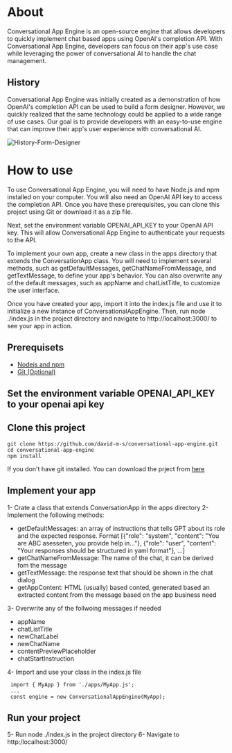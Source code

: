 # About
Conversational App Engine is an open-source engine that allows developers to quickly implement chat based apps using OpenAI's completion API. With Conversational App Engine, developers can focus on their app's use case while leveraging the power of conversational AI to handle the chat management.


## History
Conversational App Engine was initially created as a demonstration of how OpenAI's completion API can be used to build a form designer. However, we quickly realized that the same technology could be applied to a wide range of use cases. Our goal is to provide developers with an easy-to-use engine that can improve their app's user experience with conversational AI.

![History-Form-Designer](https://user-images.githubusercontent.com/129025554/229409624-6dad9547-fcc8-4fca-9b5b-adc39f38361c.gif)


# How to use
To use Conversational App Engine, you will need to have Node.js and npm installed on your computer. You will also need an OpenAI API key to access the completion API. Once you have these prerequisites, you can clone this project using Git or download it as a zip file.

Next, set the environment variable OPENAI_API_KEY to your OpenAI API key. This will allow Conversational App Engine to authenticate your requests to the API.

To implement your own app, create a new class in the apps directory that extends the ConversationApp class. You will need to implement several methods, such as getDefaultMessages, getChatNameFromMessage, and getTextMessage, to define your app's behavior. You can also overwrite any of the default messages, such as appName and chatListTitle, to customize the user interface.

Once you have created your app, import it into the index.js file and use it to initialize a new instance of ConversationalAppEngine. Then, run node ./index.js in the project directory and navigate to http://localhost:3000/ to see your app in action.

## Prerequisets
* [Nodejs and npm](https://nodejs.org/en/download)
* [Git (Optional)](https://git-scm.com/book/en/v2/Getting-Started-Installing-Git)

## Set the environment variable OPENAI_API_KEY to your openai api key

## Clone this project
```
git clone https://github.com/david-m-s/conversational-app-engine.git
cd conversational-app-engine
npm install
```
If you don't have git installed. You can download the prject from [here](https://github.com/ameramayreh/conversational-app-engine/archive/refs/heads/main.zip)

## Implement your app
1- Crate a class that extends ConversationApp in the apps directory
2- Implement the following methods:
- getDefaultMessages: an array of instructions that tells GPT about its role and the expected response. Format [{"role": "system", "content": "You are ABC asesseten, you provide help in..."}, {"role": "user", "content": "Your responses should be structured in yaml format"}, ...]
- getChatNameFromMessage: The name of the chat, it can be derived fom the message
- getTextMessage: the response text that should be shown in the chat dialog
- getAppContent: HTML (usually) based conted, generated based an extracted content from the message based on the app business need

3- Overwrite any of the follwoing messages if needed
- appName
- chatListTitle
- newChatLabel
- newChatName
- contentPreviewPlaceholder
- chatStartInstruction

4- Import and use your class in the index.js file
 ```
  import { MyApp } from './apps/MyApp.js';
  ...
  const engine = new ConversationalAppEngine(MyApp);
 ```

## Run your project
5- Run node ./index.js in the project directory
6- Navigate to http:/localhost:3000/
